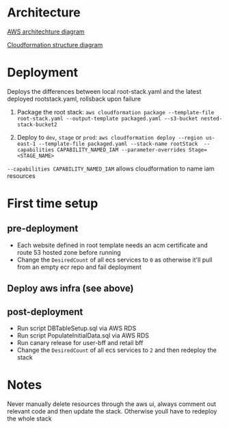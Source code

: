 # Architecture

[AWS architechture diagram](https://lucid.app/lucidchart/29a56b77-8485-4311-b828-05fe5718e592/edit?page=0_0#)

[Cloudformation structure diagram](https://lucid.app/lucidchart/f81e05e0-925a-4d29-ad13-af57bccee761/edit?beaconFlowId=70FF2EBF7857091C&page=0_0#)


# Deployment

Deploys the differences between local root-stack.yaml and the latest deployed rootstack.yaml, rollsback upon failure

1. Package the root stack:
```aws cloudformation package --template-file root-stack.yaml --output-template packaged.yaml --s3-bucket nested-stack-bucket2```

2. Deploy to ```dev```, ```stage``` or ```prod```:
```aws cloudformation deploy --region us-east-1 --template-file packaged.yaml --stack-name rootStack  --capabilities CAPABILITY_NAMED_IAM --parameter-overrides Stage=<STAGE_NAME>```

```--capabilities CAPABILITY_NAMED_IAM``` allows cloudformation to name iam resources


# First time setup

pre-deployment
---------------
 - Each website defined in root template needs an acm certificate and route 53 hosted zone before running
 - Change the ```DesiredCount``` of all ecs services to ```0``` as otherwise it'll pull from an empty ecr repo and fail deployment

Deploy aws infra (see above)
----------------------------

post-deployment
---------------
 - Run script DBTableSetup.sql via AWS RDS
 - Run script PopulateInitialData.sql via AWS RDS
 - Run canary release for user-bff and retail bff
 - Change the ```DesiredCount``` of all ecs services to ```2``` and then redeploy the stack

# Notes

Never manually delete resources through the aws ui, always comment out relevant code and then update the stack. Otherwise youll have to redeploy the whole stack
